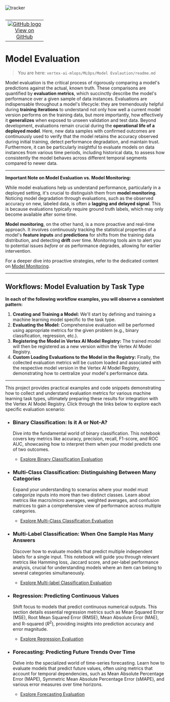 ![tracker](https://us-central1-vertex-ai-mlops-369716.cloudfunctions.net/pixel-tracking?path=statmike%2Fvertex-ai-mlops%2FMLOps%2FModel+Evaluation&file=readme.md)
<!--- header table --->
<table align="left">     
  <td style="text-align: center">
    <a href="https://github.com/statmike/vertex-ai-mlops/blob/main/MLOps/Model%20Evaluation/readme.md">
      <img src="https://cloud.google.com/ml-engine/images/github-logo-32px.png" alt="GitHub logo">
      <br>View on<br>GitHub
    </a>
  </td>
</table><br/><br/><br/><br/>

---
# Model Evaluation

> You are here: `vertex-ai-mlops/MLOps/Model Evalaution/readme.md`

Model evaluation is the critical process of rigorously comparing a model's predictions against the actual, known truth. These comparisons are quantified by **evaluation metrics**, which succinctly describe the model's performance over a given sample of data instances. Evaluations are indispensable throughout a model's lifecycle: they are tremendously helpful during **training iterations** to understand not only how well a current model version performs on the training data, but more importantly, how effectively it **generalizes** when exposed to unseen validation and test data. Beyond development, evaluations remain crucial during the **operational life of a deployed model**. Here, new data samples with confirmed outcomes are continuously used to verify that the model retains the accuracy observed during initial training, detect performance degradation, and maintain trust. Furthermore, it can be particularly insightful to evaluate models on data instances from various time periods, including historical data, to assess how consistently the model behaves across different temporal segments compared to newer data.

---

**Important Note on Model Evaluation vs. Model Monitoring:**

While model evaluations help us understand performance, particularly in a deployed setting, it's crucial to distinguish them from **model monitoring**. Noticing model degradation through evaluations, such as the observed accuracy on new, labeled data, is often a **lagging and delayed signal**. This is because evaluations typically require ground truth labels, which may only become available after some time.

**Model monitoring**, on the other hand, is a more proactive and real-time approach. It involves continuously tracking the statistical properties of a model's **feature inputs** and **predictions** for shifts from the training data distribution, and detecting **drift** over time. Monitoring tools aim to alert you to potential issues *before* or *as* performance degrades, allowing for earlier intervention.

For a deeper dive into proactive strategies, refer to the dedicated content on [Model Monitoring](../Model%20Monitoring/readme.md).

---

## Workflows: Model Evaluation by Task Type

**In each of the following workflow examples, you will observe a consistent pattern:**

1.  **Creating and Training a Model:** We'll start by defining and training a machine learning model specific to the task type.
2.  **Evaluating the Model:** Comprehensive evaluation will be performed using appropriate metrics for the given problem (e.g., binary classification, regression, etc.).
3.  **Registering the Model in Vertex AI Model Registry:** The trained model will then be registered as a new version within the Vertex AI Model Registry.
4.  **Custom Loading Evaluations to the Model in the Registry:** Finally, the collected evaluation metrics will be custom loaded and associated with the respective model version in the Vertex AI Model Registry, demonstrating how to centralize your model's performance data.

---

This project provides practical examples and code snippets demonstrating how to collect and understand evaluation metrics for various machine learning task types, ultimately preparing these results for integration with the Vertex AI Model Registry. Click through the links below to explore each specific evaluation scenario:

* ### Binary Classification: Is it A or Not-A?
    Dive into the fundamental world of binary classification. This notebook covers key metrics like accuracy, precision, recall, F1-score, and ROC AUC, showcasing how to interpret them when your model predicts one of two outcomes.
    * [Explore Binary Classification Evaluation](model-evaluation-classification-binary.ipynb)

* ### Multi-Class Classification: Distinguishing Between Many Categories
    Expand your understanding to scenarios where your model must categorize inputs into more than two distinct classes. Learn about metrics like macro/micro averages, weighted averages, and confusion matrices to gain a comprehensive view of performance across multiple categories.
    * [Explore Multi-Class Classification Evaluation](model-evaluation-classification-multi-class.ipynb)

* ### Multi-Label Classification: When One Sample Has Many Answers
    Discover how to evaluate models that predict multiple independent labels for a single input. This notebook will guide you through relevant metrics like Hamming loss, Jaccard score, and per-label performance analysis, crucial for understanding models where an item can belong to several categories simultaneously.
    * [Explore Multi-label Classification Evaluation](model-evaluation-classification-multi-label.ipynb)

* ### Regression: Predicting Continuous Values
    Shift focus to models that predict continuous numerical outputs. This section details essential regression metrics such as Mean Squared Error (MSE), Root Mean Squared Error (RMSE), Mean Absolute Error (MAE), and R-squared ($R^2$), providing insights into prediction accuracy and error magnitude.
    * [Explore Regression Evaluation](model-evaluation-regression.ipynb)

* ### Forecasting: Predicting Future Trends Over Time
    Delve into the specialized world of time-series forecasting. Learn how to evaluate models that predict future values, often using metrics that account for temporal dependencies, such as Mean Absolute Percentage Error (MAPE), Symmetric Mean Absolute Percentage Error (sMAPE), and various error measures over time horizons.
    * [Explore Forecasting Evaluation](model-evaluation-forecasting.ipynb)